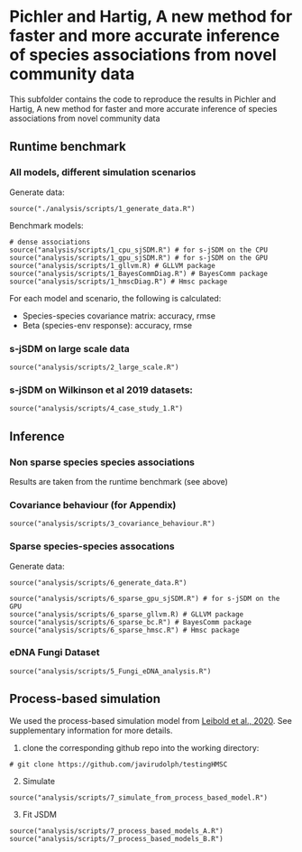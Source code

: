 # Pichler and Hartig, A new method for faster and more accurate inference of species associations from novel community data 

This subfolder contains the code to reproduce the results in Pichler and Hartig, A new method for faster and more accurate inference of species associations from novel community data 

## Runtime benchmark
### All models, different simulation scenarios
Generate data:
```{r}
source("./analysis/scripts/1_generate_data.R")
```
Benchmark models:
```{r}
# dense associations
source("analysis/scripts/1_cpu_sjSDM.R") # for s-jSDM on the CPU
source("analysis/scripts/1_gpu_sjSDM.R") # for s-jSDM on the GPU
source("analysis/scripts/1_gllvm.R) # GLLVM package
source("analysis/scripts/1_BayesCommDiag.R") # BayesComm package
source("analysis/scripts/1_hmscDiag.R") # Hmsc package
```
For each model and scenario, the following is calculated:
* Species-species covariance matrix: accuracy, rmse
* Beta (species-env response): accuracy, rmse

### s-jSDM on large scale data
```{r}
source("analysis/scripts/2_large_scale.R")
```
### s-jSDM on Wilkinson et al 2019 datasets:
```{r}
source("analysis/scripts/4_case_study_1.R")
```

## Inference
### Non sparse species species associations
Results are taken from the runtime benchmark (see above)

### Covariance behaviour (for Appendix)
```{r}
source("analysis/scripts/3_covariance_behaviour.R")
```
### Sparse species-species assocations

Generate data:
```{r}
source("analysis/scripts/6_generate_data.R")
```

```{r}
source("analysis/scripts/6_sparse_gpu_sjSDM.R") # for s-jSDM on the GPU
source("analysis/scripts/6_sparse_gllvm.R) # GLLVM package
source("analysis/scripts/6_sparse_bc.R") # BayesComm package
source("analysis/scripts/6_sparse_hmsc.R") # Hmsc package
```

### eDNA Fungi Dataset
```{r}
source("analysis/scripts/5_Fungi_eDNA_analysis.R")
```

## Process-based simulation
We used the process-based simulation model from [Leibold et al., 2020](https://www.biorxiv.org/content/10.1101/2020.07.04.187955v1). See supplementary information for more details.

1. clone the corresponding github repo into the working directory:
```
# git clone https://github.com/javirudolph/testingHMSC
```

2. Simulate
```{r}
source("analysis/scripts/7_simulate_from_process_based_model.R")
```

3. Fit JSDM
```{r}
source("analysis/scripts/7_process_based_models_A.R")
source("analysis/scripts/7_process_based_models_B.R")
```
